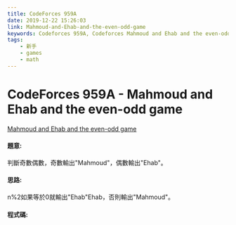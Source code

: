 ```yaml
---
title: CodeForces 959A
date: 2019-12-22 15:26:03
link: Mahmoud-and-Ehab-and-the-even-odd-game
keywords: Codeforces 959A, Codeforces Mahmoud and Ehab and the even-odd game
tags:
    - 新手
    - games
    - math
---
```

# CodeForces 959A - Mahmoud and Ehab and the even-odd game
[Mahmoud and Ehab and the even-odd game](http://codeforces.com/problemset/problem/959/A)


#### 題意:
判斷奇數偶數，奇數輸出"Mahmoud"，偶數輸出"Ehab"。
<!-- more -->
#### 思路:
n%2如果等於0就輸出"Ehab"Ehab，否則輸出"Mahmoud"。
#### 程式碼:
<script src="https://gist.github.com/Daviswww/3fe88db3924d8e8709f2265be5ce0679.js"></script>